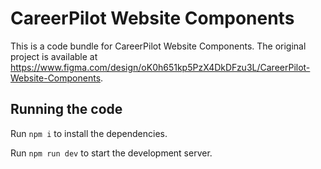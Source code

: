 
  # CareerPilot Website Components

  This is a code bundle for CareerPilot Website Components. The original project is available at https://www.figma.com/design/oK0h651kp5PzX4DkDFzu3L/CareerPilot-Website-Components.

  ## Running the code

  Run `npm i` to install the dependencies.

  Run `npm run dev` to start the development server.
  